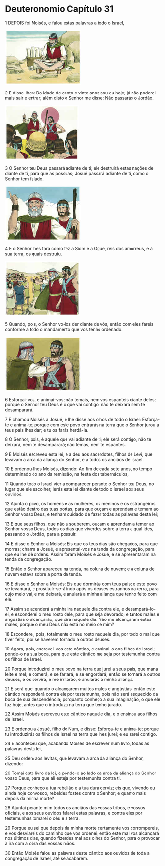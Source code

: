 # Deuteronomio Capítulo 31

1	DEPOIS foi Moisés, e falou estas palavras a todo o Israel,

![](.img/05_De_31_01_RG.jpg)

2	E disse-lhes: Da idade de cento e vinte anos sou eu hoje; já não poderei mais sair e entrar; além disto o Senhor me disse: Não passarás o Jordão.

![](.img/05_De_31_02_RG.jpg)

3	O Senhor teu Deus passará adiante de ti; ele destruirá estas nações de diante de ti, para que as possuas; Josué passará adiante de ti, como o Senhor tem falado.

![](.img/05_De_31_03_RG.jpg)

4	E o Senhor lhes fará como fez a Siom e a Ogue, reis dos amorreus, e à sua terra, os quais destruiu.

![](.img/05_De_31_04_RG.jpg)

5	Quando, pois, o Senhor vo-los der diante de vós, então com eles fareis conforme a todo o mandamento que vos tenho ordenado.

![](.img/05_De_31_05_RG.jpg)

6	Esforçai-vos, e animai-vos; não temais, nem vos espanteis diante deles; porque o Senhor teu Deus é o que vai contigo; não te deixará nem te desamparará.

7	E chamou Moisés a Josué, e lhe disse aos olhos de todo o Israel: Esforça-te e anima-te; porque com este povo entrarás na terra que o Senhor jurou a teus pais lhes dar; e tu os farás herdá-la.

8	O Senhor, pois, é aquele que vai adiante de ti; ele será contigo, não te deixará, nem te desamparará; não temas, nem te espantes.

9	E Moisés escreveu esta lei, e a deu aos sacerdotes, filhos de Levi, que levavam a arca da aliança do Senhor, e a todos os anciãos de Israel.

10	E ordenou-lhes Moisés, dizendo: Ao fim de cada sete anos, no tempo determinado do ano da remissão, na festa dos tabernáculos,

11	Quando todo o Israel vier a comparecer perante o Senhor teu Deus, no lugar que ele escolher, lerás esta lei diante de todo o Israel aos seus ouvidos.

12	Ajunta o povo, os homens e as mulheres, os meninos e os estrangeiros que estão dentro das tuas portas, para que ouçam e aprendam e temam ao Senhor vosso Deus, e tenham cuidado de fazer todas as palavras desta lei;

13	E que seus filhos, que não a souberem, ouçam e aprendam a temer ao Senhor vosso Deus, todos os dias que viverdes sobre a terra a qual ides, passando o Jordão, para a possuir.

14	E disse o Senhor a Moisés: Eis que os teus dias são chegados, para que morras; chama a Josué, e apresentai-vos na tenda da congregação, para que eu lhe dê ordens. Assim foram Moisés e Josué, e se apresentaram na tenda da congregação.

15	Então o Senhor apareceu na tenda, na coluna de nuvem; e a coluna de nuvem estava sobre a porta da tenda.

16	E disse o Senhor a Moisés: Eis que dormirás com teus pais; e este povo se levantará, e prostituir-se-á indo após os deuses estranhos na terra, para cujo meio vai, e me deixará, e anulará a minha aliança que tenho feito com ele.

17	Assim se acenderá a minha ira naquele dia contra ele, e desampará-lo-ei, e esconderei o meu rosto dele, para que seja devorado; e tantos males e angústias o alcançarão, que dirá naquele dia: Não me alcançaram estes males, porque o meu Deus não está no meio de mim?

18	Esconderei, pois, totalmente o meu rosto naquele dia, por todo o mal que tiver feito, por se haverem tornado a outros deuses.

19	Agora, pois, escrevei-vos este cântico, e ensinai-o aos filhos de Israel; ponde-o na sua boca, para que este cântico me seja por testemunha contra os filhos de Israel.

20	Porque introduzirei o meu povo na terra que jurei a seus pais, que mana leite e mel; e comerá, e se fartará, e se engordará; então se tornará a outros deuses, e os servirá, e me irritarão, e anularão a minha aliança.

21	E será que, quando o alcançarem muitos males e angústias, então este cântico responderá contra ele por testemunha, pois não será esquecido da boca de sua descendência; porquanto conheço a sua imaginação, o que ele faz hoje, antes que o introduza na terra que tenho jurado.

22	Assim Moisés escreveu este cântico naquele dia, e o ensinou aos filhos de Israel.

23	E ordenou a Josué, filho de Num, e disse: Esforça-te e anima-te; porque tu introduzirás os filhos de Israel na terra que lhes jurei; e eu serei contigo.

24	E aconteceu que, acabando Moisés de escrever num livro, todas as palavras desta lei,

25	Deu ordem aos levitas, que levavam a arca da aliança do Senhor, dizendo:

26	Tomai este livro da lei, e ponde-o ao lado da arca da aliança do Senhor vosso Deus, para que ali esteja por testemunha contra ti.

27	Porque conheço a tua rebelião e a tua dura cerviz; eis que, vivendo eu ainda hoje convosco, rebeldes fostes contra o Senhor; e quanto mais depois da minha morte?

28	Ajuntai perante mim todos os anciãos das vossas tribos, e vossos oficiais, e aos seus ouvidos falarei estas palavras, e contra eles por testemunhas tomarei o céu e a terra.

29	Porque eu sei que depois da minha morte certamente vos corrompereis, e vos desviareis do caminho que vos ordenei; então este mal vos alcançará nos últimos dias, quando fizerdes mal aos olhos do Senhor, para o provocar à ira com a obra das vossas mãos.

30	Então Moisés falou as palavras deste cântico aos ouvidos de toda a congregação de Israel, até se acabarem.

